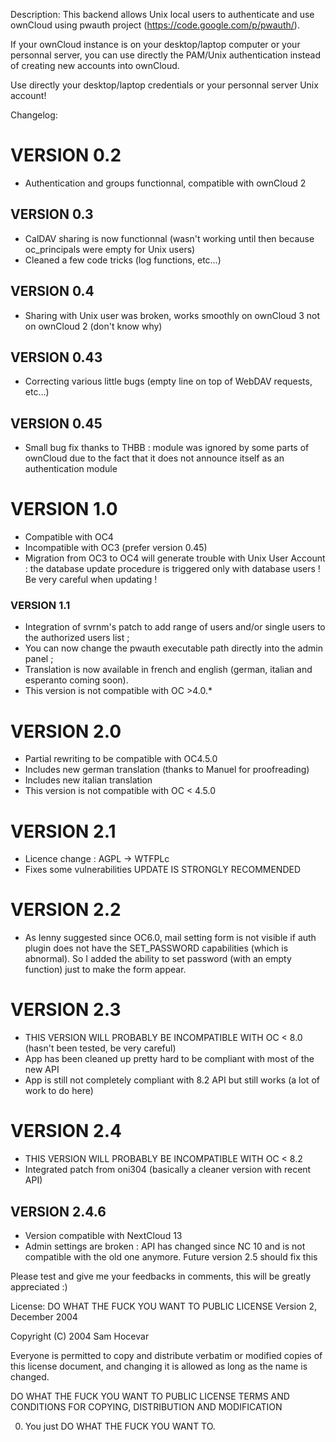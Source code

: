 Description:
This backend allows Unix local users to authenticate and use ownCloud using pwauth project (https://code.google.com/p/pwauth/).

If your ownCloud instance is on your desktop/laptop computer or your personnal server, you can use directly the PAM/Unix authentication instead of creating new accounts into ownCloud.

Use directly your desktop/laptop credentials or your personnal server Unix account!


Changelog:
# VERSION 0.2
- Authentication and groups functionnal, compatible with ownCloud 2
## VERSION 0.3
- CalDAV sharing is now functionnal (wasn't working until then because oc_principals were empty for Unix users)
- Cleaned a few code tricks (log functions, etc…)
## VERSION 0.4
- Sharing with Unix user was broken, works smoothly on ownCloud 3 not on ownCloud 2 (don't know why)
## VERSION 0.43
- Correcting various little bugs (empty line on top of WebDAV requests, etc…)
## VERSION 0.45
- Small bug fix thanks to THBB : module was ignored by some parts of ownCloud due to the fact that it does not announce itself as an authentication module

# VERSION 1.0
- Compatible with OC4
- Incompatible with OC3 (prefer version 0.45)
- Migration from OC3 to OC4 will generate trouble with Unix User Account : the database update procedure is triggered only with database users ! Be very careful when updating !
### VERSION 1.1
- Integration of svrnm's patch to add range of users and/or single users to the authorized users list ;
- You can now change the pwauth executable path directly into the admin panel ;
- Translation is now available in french and english (german, italian and esperanto coming soon).
- This version is not compatible with OC >4.0.*

# VERSION 2.0
- Partial rewriting to be compatible with OC4.5.0
- Includes new german translation (thanks to Manuel for proofreading)
- Includes new italian translation
- This version is not compatible with OC < 4.5.0

# VERSION 2.1
- Licence change : AGPL -> WTFPLc
- Fixes some vulnerabilities UPDATE IS STRONGLY RECOMMENDED

# VERSION 2.2
- As Ienny suggested since OC6.0, mail setting form is not visible if auth plugin does not have the SET_PASSWORD capabilities (which is abnormal). So I added the ability to set password (with an empty function) just to make the form appear.

# VERSION 2.3
- THIS VERSION WILL PROBABLY BE INCOMPATIBLE WITH OC < 8.0 (hasn't been tested, be very careful)
- App has been cleaned up pretty hard to be compliant with most of the new API
- App is still not completely compliant with 8.2 API but still works (a lot of work to do here)

# VERSION 2.4
- THIS VERSION WILL PROBABLY BE INCOMPATIBLE WITH OC < 8.2
- Integrated patch from oni304 (basically a cleaner version with recent API)

## VERSION 2.4.6
- Version compatible with NextCloud 13
- Admin settings are broken : API has changed since NC 10 and is not compatible with the old one anymore. Future version 2.5 should fix this

Please test and give me your feedbacks in comments, this will be greatly appreciated :)

License:
DO WHAT THE FUCK YOU WANT TO PUBLIC LICENSE
Version 2, December 2004

Copyright (C) 2004 Sam Hocevar

Everyone is permitted to copy and distribute verbatim or modified
copies of this license document, and changing it is allowed as long
as the name is changed.

DO WHAT THE FUCK YOU WANT TO PUBLIC LICENSE
TERMS AND CONDITIONS FOR COPYING, DISTRIBUTION AND MODIFICATION

0. You just DO WHAT THE FUCK YOU WANT TO.

